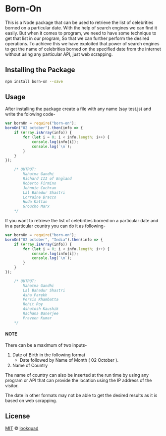 # Born-On

This is a Node package that can be used to retrieve the list of celebrities borned on a particular date. With the help of search engines we can find it easily. But when it comes to program, we need to have some technique to get that list in our program, So that we can further perform the desired operations. To achieve this we have exploited that power of search engines to get the name of celebrities borned on the specified date from the internet without using any particular API, just web scrapping.  

## Installing the Package

```bash
npm install born-on --save
```

## Usage
After installing the package create a file with any name (say test.js) and write the folowing code- 

```js
var bornOn = require("born-on");
bornOn("02 october").then(info => {
    if (Array.isArray(info)) {
        for (let i = 0; i < info.length; i++) {
            console.log(info[i]);
            console.log(`\n`);
        }
    }
});

    /* OUTPUT:
        Mahatma Gandhi
        Richard III of England
        Roberto Firmino
        Johnnie Cochran
        Lal Bahadur Shastri
        Lorraine Bracco
        Huda Kattan
        Groucho Marx
    */
```

If you want to retrieve the list of celebrities borned on a particular date and in a particular country you can do it as following-

```js
var bornOn = require("born-on");
bornOn("02 october", "India").then(info => {
    if (Array.isArray(info)) {
        for (let i = 0; i < info.length; i++) {
            console.log(info[i]);
            console.log(`\n`);
        }
    }
});

    /* OUTPUT:
        Mahatma Gandhi
        Lal Bahadur Shastri
        Asha Parekh
        Persis Khambatta
        Rohit Roy
        Ashutosh Kaushik
        Rachana Banerjee
        Praveen Kumar
    */
```
#### NOTE
There can be a maximum of two inputs- 
1. Date of Birth in the following format
    *   Date followed by Name of Month  ( 02 October ).
2. Name of Country

The name of country can also be inserted at the run time by using any program or API that can provide the location using the IP address of the visitor. 

The date in other formats may not be able to get the desired results as it is based on web scrapping. 

## License

[MIT][mit] © [lookquad][author]

[mit]:      http://opensource.org/licenses/MIT
[author]:   http://github.com/lookquad